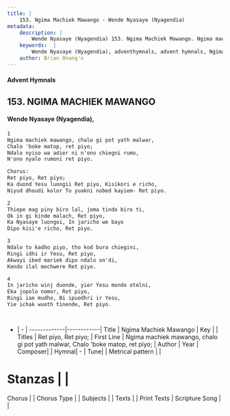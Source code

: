 ```yaml
---
title: |
    153. Ngima Machiek Mawango - Wende Nyasaye (Nyagendia)
metadata:
    description: |
        Wende Nyasaye (Nyagendia) 153. Ngima Machiek Mawango. Ngima machiek mawango, chalo gi pot yath malwar,  Chalo 'boke matop, ret piyo; Ndalo nyiso wa adier ni n'ono chiegni rumo,  N'ono nyalo rumoni ret piyo.  Chorus: Ret piyo, Ret piyo;  Ka duond Yesu luongii Ret piyo, Kisikori e richo,  Niyud dhoudi kolor To yuakni nobed kayiem- Ret piyo.  
    keywords:  |
        Wende Nyasaye (Nyagendia), adventhymnals, advent hymnals, Ngima Machiek Mawango, Ngima machiek mawango, chalo gi pot yath malwar,  Chalo 'boke matop, ret piyo;. Ret piyo, Ret piyo; 
    author: Brian Onang'o
---
```


#### Advent Hymnals
## 153. NGIMA MACHIEK MAWANGO
####  Wende Nyasaye (Nyagendia),

```txt
1
Ngima machiek mawango, chalo gi pot yath malwar, 
Chalo 'boke matop, ret piyo;
Ndalo nyiso wa adier ni n'ono chiegni rumo, 
N'ono nyalo rumoni ret piyo.

Chorus:
Ret piyo, Ret piyo; 
Ka duond Yesu luongii Ret piyo, Kisikori e richo, 
Niyud dhoudi kolor To yuakni nobed kayiem- Ret piyo.

2
Thiepe mag piny biro lal, joma tindo biro ti, 
Ok in gi kinde malach, Ret piyo, 
Ka Nyasaye luongoi, In jaricho we bayo 
Dipo kisi'e richo, Ret piyo.

3
Ndalo to kadho piyo, tho kod bura chiegini, 
Ringi idhi ir Yesu, Ret piyo, 
Akwayi ibed mariek dipo ndalo on'di, 
Kendo ilal mochwere Ret piyo.

4
In jaricho winj duonde, yier Yesu mondo otelni, 
Eka jopolo nomor, Ret piyo, 
Ringi iae mudho, Bi ipuodhri ir Yesu,
Yie ichak wuoth tinende, Ret piyo.




```

- |   -  |
-------------|------------|
Title | Ngima Machiek Mawango |
Key |  |
Titles | Ret piyo, Ret piyo;  |
First Line | Ngima machiek mawango, chalo gi pot yath malwar,  Chalo 'boke matop, ret piyo; |
Author | 
Year | 
Composer| |
Hymnal|  - |
Tune|  |
Metrical pattern | |
# Stanzas |  |
Chorus |  |
Chorus Type |  |
Subjects | |
Texts |  |
Print Texts | 
Scripture Song |  |
    
